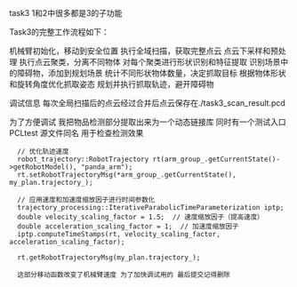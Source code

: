 task3 1和2中很多都是3的子功能

Task3的完整工作流程如下：

机械臂初始化，移动到安全位置
执行全域扫描，获取完整点云
点云下采样和预处理
执行点云聚类，分离不同物体
对每个聚类进行形状识别和特征提取
识别场景中的障碍物，添加到规划场景
统计不同形状物体数量，决定抓取目标
根据物体形状和旋转角度优化抓取姿态
规划并执行抓取轨迹，避开障碍物



调试信息 
每次全局扫描后的点云经过合并后点云保存在./task3_scan_result.pcd

为了方便调试 我把物品检测部分提取出来为一个动态链接库 同时有一个测试入口PCLtest 源文件同名 用于检查检测效果

      // 优化轨迹速度
      robot_trajectory::RobotTrajectory rt(arm_group_.getCurrentState()->getRobotModel(), "panda_arm");
      rt.setRobotTrajectoryMsg(*arm_group_.getCurrentState(), my_plan.trajectory_);

      // 应用速度和加速度缩放因子进行时间参数化
      trajectory_processing::IterativeParabolicTimeParameterization iptp;
      double velocity_scaling_factor = 1.5;  // 速度缩放因子（提高速度）
      double acceleration_scaling_factor = 1;  // 加速度缩放因子
      iptp.computeTimeStamps(rt, velocity_scaling_factor, acceleration_scaling_factor);

      rt.getRobotTrajectoryMsg(my_plan.trajectory_); 

      这部分移动函数改变了机械臂速度 为了加快调试用的 最后提交记得删除
